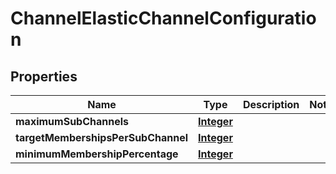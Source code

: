

# ChannelElasticChannelConfiguration


## Properties

| Name | Type | Description | Notes |
|------------ | ------------- | ------------- | -------------|
|**maximumSubChannels** | [**Integer**](Integer.md) |  |  |
|**targetMembershipsPerSubChannel** | [**Integer**](Integer.md) |  |  |
|**minimumMembershipPercentage** | [**Integer**](Integer.md) |  |  |




